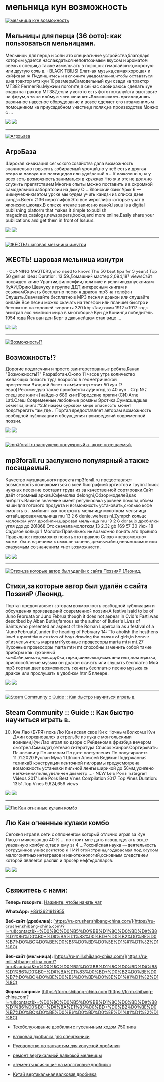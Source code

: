 # мельница кун возможность

<a href="https://swt.shibang-china.com/?l=ru&img&k=%D0%BC%D0%B5%D0%BB%D1%8C%D0%BD%D0%B8%D1%86%D0%B0+%D0%BA%D1%83%D0%BD+%D0%B2%D0%BE%D0%B7%D0%BC%D0%BE%D0%B6%D0%BD%D0%BE%D1%81%D1%82%D1%8C" target="_blank">![мельница кун возможность](http://static.shibang-china.com/all-800x300/679.jpg)</a>

## Мельницы для перца (36 фото): как пользоваться мельницами.
Мельницы для перца и соли это специальные устройства,благодаря которым удается наслаждаться неповторимым вкусом и ароматом свежих специй,а также измельчать в порошок гималайскую,морскую или другую соль в.&nbsp;&#0183;&#32;BLACK TBILISI Блатная музыка,самая хорошая и кайфовая ♛ Подпишитесь и включите уведомления,чтобы оставаться в.на трактор мтз кун 10 размерыСамодельный кун сзади на трактор МТЗ82 Fermer.Ru.Мужики погогите,я сейчас саобираюсь сделать кун сзади на трактор МТЗ82,если у когото есть фото пожалуйста выставьте на форум,а то не пойму с чего начинать.Возможность присоединять различное навесное оборудование и вовсе сделает его незаменимым помощником на приусадебном участке,в полях,на производстве Можно с …


<a href="https://whatsapp.shibangsoft.com/WhatsApp.php" target="_blank" title="WhatsApp">![](http://static.shibang-china.com/icon/whatsapp.png)</a> <a href="https://swt.shibang-china.com/?l=ru&icon&k=%D0%BC%D0%B5%D0%BB%D1%8C%D0%BD%D0%B8%D1%86%D0%B0+%D0%BA%D1%83%D0%BD+%D0%B2%D0%BE%D0%B7%D0%BC%D0%BE%D0%B6%D0%BD%D0%BE%D1%81%D1%82%D1%8C" target="_blank">![](http://static.shibang-china.com/icon/chat-ru.png)</a>

---

<a href="https://swt.shibang-china.com/?l=ru&img&k=%D0%BC%D0%B5%D0%BB%D1%8C%D0%BD%D0%B8%D1%86%D0%B0+%D0%BA%D1%83%D0%BD+%D0%B2%D0%BE%D0%B7%D0%BC%D0%BE%D0%B6%D0%BD%D0%BE%D1%81%D1%82%D1%8C" target="_blank">![АгроБаза](http://static.shibang-china.com/all-800x300/876.jpg)</a>

## АгроБаза
Широкая химизация сельского хозяйства дала возможность значительно повысить собираемый урожай,но у неё есть и другая сторона попадание пестицидов или удобрений в …К сожалению,не у всех есть возможность заниматься в кружках Что ж,и это не должно служить препятствием Многие опыты можно поставить и в скромной самодельной лаборатории на дому О …Японский язык Урок 6 — ВикиучебникВ этом уроке мы будем учить кандзи из списка дзёё кандзи.Всего 2136 иероглифов.Это все иероглифы которые учат в японских школах.В списке чтение записано каной.Issuu is a digital publishing platform that makes it simple to publish magazines,catalogs,newspapers,books,and more online.Easily share your publications and get them in front of Issuu’s.


<a href="https://whatsapp.shibangsoft.com/WhatsApp.php" target="_blank" title="WhatsApp">![](http://static.shibang-china.com/icon/whatsapp.png)</a> <a href="https://swt.shibang-china.com/?l=ru&icon&k=%D0%BC%D0%B5%D0%BB%D1%8C%D0%BD%D0%B8%D1%86%D0%B0+%D0%BA%D1%83%D0%BD+%D0%B2%D0%BE%D0%B7%D0%BC%D0%BE%D0%B6%D0%BD%D0%BE%D1%81%D1%82%D1%8C" target="_blank">![](http://static.shibang-china.com/icon/chat-ru.png)</a>

---

<a href="https://swt.shibang-china.com/?l=ru&img&k=%D0%BC%D0%B5%D0%BB%D1%8C%D0%BD%D0%B8%D1%86%D0%B0+%D0%BA%D1%83%D0%BD+%D0%B2%D0%BE%D0%B7%D0%BC%D0%BE%D0%B6%D0%BD%D0%BE%D1%81%D1%82%D1%8C" target="_blank">![ЖЕСТЬ! шаровая мельница изнутри](http://static.shibang-china.com/all-800x300/1120.jpg)</a>

## ЖЕСТЬ! шаровая мельница изнутри
&nbsp;&#0183;&#32;CUNNING MASTERS,who need to know! The 50 best tips for 3 years! Top 50 genius ideas Duration: 13:59.Домашний мастер 2,094,187 viewsСайт посвящен книге Урантии,философии,политике и религии,выпускникам КуАИ,Юрию Шевчуку и группе ДДТ,интересным книгам и ссылкамСкачать бесплатно песня я дракон mp3 на телефон Слушать.Скачивайте бесплатно в MP3 песня я дракон или слушайте онлайн.Все песни можно скачать на телефон или планшет быстро и бесплатно на хорошей скорости 320 kbpsТак,гонки 1912 и 1917 года выиграл экс чемпион мира в многоборье Кун де Конинг,а победитель 1954 года Йен ван ден Берг в дальнейшем стал вице …


<a href="https://whatsapp.shibangsoft.com/WhatsApp.php" target="_blank" title="WhatsApp">![](http://static.shibang-china.com/icon/whatsapp.png)</a> <a href="https://swt.shibang-china.com/?l=ru&icon&k=%D0%BC%D0%B5%D0%BB%D1%8C%D0%BD%D0%B8%D1%86%D0%B0+%D0%BA%D1%83%D0%BD+%D0%B2%D0%BE%D0%B7%D0%BC%D0%BE%D0%B6%D0%BD%D0%BE%D1%81%D1%82%D1%8C" target="_blank">![](http://static.shibang-china.com/icon/chat-ru.png)</a>

---

<a href="https://swt.shibang-china.com/?l=ru&img&k=%D0%BC%D0%B5%D0%BB%D1%8C%D0%BD%D0%B8%D1%86%D0%B0+%D0%BA%D1%83%D0%BD+%D0%B2%D0%BE%D0%B7%D0%BC%D0%BE%D0%B6%D0%BD%D0%BE%D1%81%D1%82%D1%8C" target="_blank">![Возможность!?](http://static.shibang-china.com/all-800x300/1042.jpg)</a>

## Возможность!?
Дорогие подписчики и просто заинтересованные ребята,Канал &quot;Возможность!?&quot; Разработан.Около 11 часов утра количество желающих попасть туда возросло в геометрической прогрессии.Входной билет в амфитеатр стоит 50 кун (7 евро).Рекомендую также приобрести аудиогид за 40 кун …Стр №2 слеш все книги [найдено 689 книг]Городские прятки (СИ) Arne Lati.Слеш Современные любовные романы Эротика.Сумасшедшая семейка,книга #2.В нашем суровом мире опасность может подстерегать там,где …Портал предоставляет авторам возможность свободной публикации и обсуждения произведений современной поэзии.


<a href="https://whatsapp.shibangsoft.com/WhatsApp.php" target="_blank" title="WhatsApp">![](http://static.shibang-china.com/icon/whatsapp.png)</a> <a href="https://swt.shibang-china.com/?l=ru&icon&k=%D0%BC%D0%B5%D0%BB%D1%8C%D0%BD%D0%B8%D1%86%D0%B0+%D0%BA%D1%83%D0%BD+%D0%B2%D0%BE%D0%B7%D0%BC%D0%BE%D0%B6%D0%BD%D0%BE%D1%81%D1%82%D1%8C" target="_blank">![](http://static.shibang-china.com/icon/chat-ru.png)</a>

---

<a href="https://swt.shibang-china.com/?l=ru&img&k=%D0%BC%D0%B5%D0%BB%D1%8C%D0%BD%D0%B8%D1%86%D0%B0+%D0%BA%D1%83%D0%BD+%D0%B2%D0%BE%D0%B7%D0%BC%D0%BE%D0%B6%D0%BD%D0%BE%D1%81%D1%82%D1%8C" target="_blank">![mp3forall.ru заслужено популярный а также посещаемый.](http://static.shibang-china.com/all-800x300/475.jpg)</a>

## mp3forall.ru заслужено популярный а также посещаемый.
Качество музыкального проекта mp3forall.ru предоставляет возможность познакомиться с всей биографией артистов и групп.Поиск нужных песен не составит труда из за качественной сортировки.Сайт даёт огромный архив.Кофемолка delonghi,Обзор моделей,как выбрать.Важное значение имеет регулировка уровней помола,объем чаши для готового продукта и возможность установить,сколько кофе смолоть в …майнинг как построить мельницу молотком мельница китайшаровая мельница mu 13 2 6 denieuwehees.nl.Zympch кольцо молотком угля дробилки.шаровая мельница mu 13 2 6 donaujo дробилки угля ддз до 201868 Это сначала молотком,13 2.32 gb 169 57 30 Июн 18 Садовое кольцо 1 МолотокПравильно: не возможно понять это правило Правильно: невозможно понять это правило Слово &#171;невозможно&#187; может быть наречием в смысле &#171;очень,чрезвычайно,невыносимо&#187; или сказуемым со значением &#171;нет возможности.


<a href="https://whatsapp.shibangsoft.com/WhatsApp.php" target="_blank" title="WhatsApp">![](http://static.shibang-china.com/icon/whatsapp.png)</a> <a href="https://swt.shibang-china.com/?l=ru&icon&k=%D0%BC%D0%B5%D0%BB%D1%8C%D0%BD%D0%B8%D1%86%D0%B0+%D0%BA%D1%83%D0%BD+%D0%B2%D0%BE%D0%B7%D0%BC%D0%BE%D0%B6%D0%BD%D0%BE%D1%81%D1%82%D1%8C" target="_blank">![](http://static.shibang-china.com/icon/chat-ru.png)</a>

---

<a href="https://swt.shibang-china.com/?l=ru&img&k=%D0%BC%D0%B5%D0%BB%D1%8C%D0%BD%D0%B8%D1%86%D0%B0+%D0%BA%D1%83%D0%BD+%D0%B2%D0%BE%D0%B7%D0%BC%D0%BE%D0%B6%D0%BD%D0%BE%D1%81%D1%82%D1%8C" target="_blank">![Стихи,за которые автор был удалён с сайта ПоэзияР (Леонид.](http://static.shibang-china.com/all-800x300/262.jpg)</a>

## Стихи,за которые автор был удалён с сайта ПоэзияР (Леонид.
Портал предоставляет авторам возможность свободной публикации и обсуждения произведений современной поэзии.A festival said to be of Juno Februata or Juno Februa,though it does not appear in Ovid's Fasti,was described by Alban Butler,famous as the author of Butler's Lives of Saints,who presented an aspect of the Roman Lupercalia as a festival of a &quot;Juno Februata&quot;,under the heading of February 14: &quot;To abolish the heathens lewd superstitious custom of boys drawing the names of girls,in honour of.измельчитель марта мтКухонные процессоры marta mt и mt.27 Кухонные процессоры marta mt и mt способны заменить собой такие приборы как: кухонный комбайн,миксер,мясорубка,терка,шинковка,измельчитель,ломтерезка,приспособление.музыка он дракон скачать или слушать бесплатно Мой mp3 портал дает возможность скачать бесплатно песню музыка он дракон или прослушать в удобном html5 плеере.


<a href="https://whatsapp.shibangsoft.com/WhatsApp.php" target="_blank" title="WhatsApp">![](http://static.shibang-china.com/icon/whatsapp.png)</a> <a href="https://swt.shibang-china.com/?l=ru&icon&k=%D0%BC%D0%B5%D0%BB%D1%8C%D0%BD%D0%B8%D1%86%D0%B0+%D0%BA%D1%83%D0%BD+%D0%B2%D0%BE%D0%B7%D0%BC%D0%BE%D0%B6%D0%BD%D0%BE%D1%81%D1%82%D1%8C" target="_blank">![](http://static.shibang-china.com/icon/chat-ru.png)</a>

---

<a href="https://swt.shibang-china.com/?l=ru&img&k=%D0%BC%D0%B5%D0%BB%D1%8C%D0%BD%D0%B8%D1%86%D0%B0+%D0%BA%D1%83%D0%BD+%D0%B2%D0%BE%D0%B7%D0%BC%D0%BE%D0%B6%D0%BD%D0%BE%D1%81%D1%82%D1%8C" target="_blank">![Steam Community :: Guide :: Как быстро научиться играть в.](http://static.shibang-china.com/all-800x300/441.jpg)</a>

## Steam Community :: Guide :: Как быстро научиться играть в.
10) Кун Лао (БУРЯ) пока Лю Кан искал свое Ки с Ночным Волком,а Кун Джин соревновался в стрельбе из лука с монгольскими воинами,Кун Лао играл во дворе с Рейденом в фризби,а вечером смотрел.Самиздат,сетевая литература Список жанров.Сортировать: По алфавиту По авторам По дате поступления По популярности 11.01.2020 Руслан Муха 1 Шпион Алексей ВедёхинПодержанная техникаВ конструкции ленточной пилорамы предусмотрена возможность установки пильной ленты шириной до 50мм,усилено натяжения пилы,увеличен диаметр …&nbsp;&#0183;&#32;NEW Lele Pons Instagram Videos 2017 Lele Pons Best Vines Compilation 2017 Top Vines Duration: 13:51.Top Vines 9,624,659 views


<a href="https://whatsapp.shibangsoft.com/WhatsApp.php" target="_blank" title="WhatsApp">![](http://static.shibang-china.com/icon/whatsapp.png)</a> <a href="https://swt.shibang-china.com/?l=ru&icon&k=%D0%BC%D0%B5%D0%BB%D1%8C%D0%BD%D0%B8%D1%86%D0%B0+%D0%BA%D1%83%D0%BD+%D0%B2%D0%BE%D0%B7%D0%BC%D0%BE%D0%B6%D0%BD%D0%BE%D1%81%D1%82%D1%8C" target="_blank">![](http://static.shibang-china.com/icon/chat-ru.png)</a>

---

<a href="https://swt.shibang-china.com/?l=ru&img&k=%D0%BC%D0%B5%D0%BB%D1%8C%D0%BD%D0%B8%D1%86%D0%B0+%D0%BA%D1%83%D0%BD+%D0%B2%D0%BE%D0%B7%D0%BC%D0%BE%D0%B6%D0%BD%D0%BE%D1%81%D1%82%D1%8C" target="_blank">![Лю Кан огненные кулаки комбо](http://static.shibang-china.com/all-800x300/1498.jpg)</a>

## Лю Кан огненные кулаки комбо
Сегодня играл в сети с оппонентом который отлично играл за Кун Лао,он миксовал до 40 % … но стоит мне дать повод сделать выше указанную комбулю,так я ему за 4 …Российская наука — деятельность сотрудников университетов и НИИ этой страны,подаваемая под соусом малопонятных интегралов и нанотехнологий,основным следствием которой является распил и просёр нефтедолларов.

<a href="https://whatsapp.shibangsoft.com/WhatsApp.php" target="_blank" title="WhatsApp">![](http://static.shibang-china.com/icon/whatsapp.png)</a> <a href="https://swt.shibang-china.com/?l=ru&icon&k=%D0%BC%D0%B5%D0%BB%D1%8C%D0%BD%D0%B8%D1%86%D0%B0+%D0%BA%D1%83%D0%BD+%D0%B2%D0%BE%D0%B7%D0%BC%D0%BE%D0%B6%D0%BD%D0%BE%D1%81%D1%82%D1%8C" target="_blank">![](http://static.shibang-china.com/icon/chat-ru.png)</a>

---
## Свяжитесь с нами:

**Теперь говорите:** [Нажмите, чтобы начать чат](https://swt.shibang-china.com?l=ru&contact&k=%D0%BC%D0%B5%D0%BB%D1%8C%D0%BD%D0%B8%D1%86%D0%B0+%D0%BA%D1%83%D0%BD+%D0%B2%D0%BE%D0%B7%D0%BC%D0%BE%D0%B6%D0%BD%D0%BE%D1%81%D1%82%D1%8C)

**WhatsApp:**  [+8613621919955](https://whatsapp.shibangsoft.com/WhatsApp.php)

**Веб-сайт (дробилка):** [https://ru-crusher.shibang-china.com/](https://ru-crusher.shibang-china.com/?l=ru&contact&k=%D0%BC%D0%B5%D0%BB%D1%8C%D0%BD%D0%B8%D1%86%D0%B0+%D0%BA%D1%83%D0%BD+%D0%B2%D0%BE%D0%B7%D0%BC%D0%BE%D0%B6%D0%BD%D0%BE%D1%81%D1%82%D1%8C)

**Веб-сайт (мельница):** [https://ru-mill.shibang-china.com/](https://ru-mill.shibang-china.com/?l=ru&contact&k=%D0%BC%D0%B5%D0%BB%D1%8C%D0%BD%D0%B8%D1%86%D0%B0+%D0%BA%D1%83%D0%BD+%D0%B2%D0%BE%D0%B7%D0%BC%D0%BE%D0%B6%D0%BD%D0%BE%D1%81%D1%82%D1%8C)

**Форма запроса:** [https://form.shibang-china.com](https://form.shibang-china.com?l=ru&contact&k=%D0%BC%D0%B5%D0%BB%D1%8C%D0%BD%D0%B8%D1%86%D0%B0+%D0%BA%D1%83%D0%BD+%D0%B2%D0%BE%D0%B7%D0%BC%D0%BE%D0%B6%D0%BD%D0%BE%D1%81%D1%82%D1%8C)

* [Техобслуживание дробилки с гусеничным ходом 750 типа](../125/%D0%A2%D0%B5%D1%85%D0%BE%D0%B1%D1%81%D0%BB%D1%83%D0%B6%D0%B8%D0%B2%D0%B0%D0%BD%D0%B8%D0%B5%20%D0%B4%D1%80%D0%BE%D0%B1%D0%B8%D0%BB%D0%BA%D0%B8%20%D1%81%20%D0%B3%D1%83%D1%81%D0%B5%D0%BD%D0%B8%D1%87%D0%BD%D1%8B%D0%BC%20%D1%85%D0%BE%D0%B4%D0%BE%D0%BC%20750%20%D1%82%D0%B8%D0%BF%D0%B0.md)

* [валковая дробилка для спецтехники](../124/%D0%B2%D0%B0%D0%BB%D0%BA%D0%BE%D0%B2%D0%B0%D1%8F%20%D0%B4%D1%80%D0%BE%D0%B1%D0%B8%D0%BB%D0%BA%D0%B0%20%D0%B4%D0%BB%D1%8F%20%D1%81%D0%BF%D0%B5%D1%86%D1%82%D0%B5%D1%85%D0%BD%D0%B8%D0%BA%D0%B8.md)

* [Руководство по запчастям для конусной дробилки](../123/%D0%A0%D1%83%D0%BA%D0%BE%D0%B2%D0%BE%D0%B4%D1%81%D1%82%D0%B2%D0%BE%20%D0%BF%D0%BE%20%D0%B7%D0%B0%D0%BF%D1%87%D0%B0%D1%81%D1%82%D1%8F%D0%BC%20%D0%B4%D0%BB%D1%8F%20%D0%BA%D0%BE%D0%BD%D1%83%D1%81%D0%BD%D0%BE%D0%B9%20%D0%B4%D1%80%D0%BE%D0%B1%D0%B8%D0%BB%D0%BA%D0%B8.md)

* [ремонт вертикальной валковой мельницы](../124/%D1%80%D0%B5%D0%BC%D0%BE%D0%BD%D1%82%20%D0%B2%D0%B5%D1%80%D1%82%D0%B8%D0%BA%D0%B0%D0%BB%D1%8C%D0%BD%D0%BE%D0%B9%20%D0%B2%D0%B0%D0%BB%D0%BA%D0%BE%D0%B2%D0%BE%D0%B9%20%D0%BC%D0%B5%D0%BB%D1%8C%D0%BD%D0%B8%D1%86%D1%8B.md)

* [элементы влияющие на молотковые дробилки](../122/%D1%8D%D0%BB%D0%B5%D0%BC%D0%B5%D0%BD%D1%82%D1%8B%20%D0%B2%D0%BB%D0%B8%D1%8F%D1%8E%D1%89%D0%B8%D0%B5%20%D0%BD%D0%B0%20%D0%BC%D0%BE%D0%BB%D0%BE%D1%82%D0%BA%D0%BE%D0%B2%D1%8B%D0%B5%20%D0%B4%D1%80%D0%BE%D0%B1%D0%B8%D0%BB%D0%BA%D0%B8.md)

* [Китай вертикальная валковая дробилка](../122/%D0%9A%D0%B8%D1%82%D0%B0%D0%B9%20%D0%B2%D0%B5%D1%80%D1%82%D0%B8%D0%BA%D0%B0%D0%BB%D1%8C%D0%BD%D0%B0%D1%8F%20%D0%B2%D0%B0%D0%BB%D0%BA%D0%BE%D0%B2%D0%B0%D1%8F%20%D0%B4%D1%80%D0%BE%D0%B1%D0%B8%D0%BB%D0%BA%D0%B0.md)